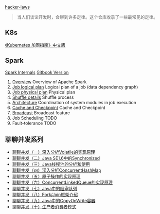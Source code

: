 [hacker-laws](https://github.com/nusr/hacker-laws-zh)
>当人们谈论开发时，会聊到许多定律。这个仓库收录了一些最常见的定律。

## K8s

[《Kubernetes 加固指南》中文版](https://jimmysong.io/kubernetes-hardening-guidance/)

## Spark

[Spark Internals](https://github.com/JerryLead/SparkInternals) [Gitbook Version](https://mallikarjuna_g.gitbooks.io/sparkinternals/content/)
1. [Overview](https://github.com/JerryLead/SparkInternals/blob/master/EnglishVersion/1-Overview.md) Overview of Apache Spark
2. [Job logical plan](https://github.com/JerryLead/SparkInternals/blob/master/EnglishVersion/2-JobLogicalPlan.md) Logical plan of a job (data dependency graph)
3. [Job physical plan](https://github.com/JerryLead/SparkInternals/blob/master/EnglishVersion/3-JobPhysicalPlan.md) Physical plan
4. [Shuffle details](https://github.com/JerryLead/SparkInternals/blob/master/markdown/english/4-shuffleDetails.md) Shuffle process
5. [Architecture](https://github.com/JerryLead/SparkInternals/blob/master/markdown/english/5-Architecture.md) Coordination of system modules in job execution
6. [Cache and Checkpoint](https://github.com/JerryLead/SparkInternals/blob/master/markdown/english/6-CacheAndCheckpoint.md)  Cache and Checkpoint
7. [Broadcast](https://github.com/JerryLead/SparkInternals/blob/master/markdown/english/7-Broadcast.md) Broadcast feature
8. Job Scheduling TODO
9. Fault-tolerance TODO

## 聊聊并发系列
- [聊聊并发（一）深入分析Volatile的实现原理](http://ifeve.com/?p=1)
- [聊聊并发（二）Java SE1.6中的Synchronized](http://ifeve.com/?p=21)
- [聊聊并发（三）Java线程池的分析和使用](http://ifeve.com/java-threadpool/)
- [聊聊并发（四）深入分析ConcurrentHashMap](http://ifeve.com/?p=269)
- [聊聊并发（五）原子操作的实现原理](http://ifeve.com/atomic-operation/)
- [聊聊并发（六）ConcurrentLinkedQueue的实现原理
    ](http://ifeve.com/concurrentlinkedqueue/)
- [聊聊并发（七）Java中的阻塞队列](http://ifeve.com/java-blocking-queue/)
- [聊聊并发（八）Fork/Join框架介绍](http://ifeve.com/talk-concurrency-forkjoin/)
- [聊聊并发（九）Java中的CopyOnWrite容器](http://ifeve.com/java-copy-on-write/)
- [聊聊并发（十）生产者消费者模式](http://ifeve.com/producers-and-consumers-mode/)
